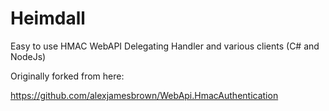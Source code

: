 # Heimdall
Easy to use HMAC WebAPI Delegating Handler and various clients (C# and NodeJs)

Originally forked from here:

https://github.com/alexjamesbrown/WebApi.HmacAuthentication
